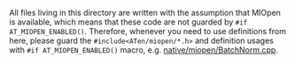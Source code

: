 All files living in this directory are written with the assumption that MIOpen is available,
which means that these code are not guarded by `#if AT_MIOPEN_ENABLED()`. Therefore, whenever
you need to use definitions from here, please guard the `#include<ATen/miopen/*.h>` and
definition usages with `#if AT_MIOPEN_ENABLED()` macro, e.g. [native/miopen/BatchNorm.cpp](native/miopen/BatchNorm.cpp).
